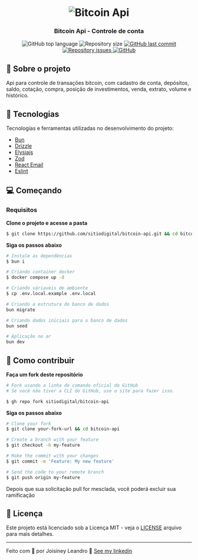 <h1 align="center">
  <img alt="Bitcoin Api" src="https://images.unsplash.com/photo-1627538924152-26631c2da638?ixlib=rb-4.0.3&q=85&fm=jpg&crop=entropy&cs=srgb&w=800" />
</h1>

<h3 align="center">
  Bitcoin Api - Controle de conta
</h3>

<p align="center">
  <img alt="GitHub top language" src="https://img.shields.io/github/languages/top/sitiodigital/bitcoin-api?color=171000">

  <img alt="Repository size" src="https://img.shields.io/github/repo-size/sitiodigital/bitcoin-api?color=171000">

  <a href="https://github.com/sitiodigital/bitcoin-api/commits/main">
    <img alt="GitHub last commit" src="https://img.shields.io/github/last-commit/sitiodigital/bitcoin-api?color=171000">
  </a>

  <a href="https://github.com/sitiodigital/bitcoin-api/issues">
    <img alt="Repository issues" src="https://img.shields.io/github/issues/sitiodigital/bitcoin-api?color=171000">
  </a>

  <a href="https://github.com/sitiodigital/bitcoin-api/blob/main/LICENSE">
    <img alt="GitHub" src="https://img.shields.io/github/license/sitiodigital/bitcoin-api?color=171000">
  </a>
</p>

## 📆 Sobre o projeto

Api para controle de transações bitcoin, com cadastro de conta, depósitos, saldo, cotação, compra, posição de investimentos, venda, extrato, volume e histórico.

## 🚀 Tecnologias

Tecnologias e ferramentas utilizadas no desenvolvimento do projeto:

- [Bun](https://bun.sh/)
- [Drizzle](https://orm.drizzle.team/)
- [Elysiajs](https://elysiajs.com/)
- [Zod](https://zod.dev/)
- [React Email](https://react.email/)
- [Eslint](https://eslint.org/)

## 💻 Começando

### Requisitos

**Clone o projeto e acesse a pasta**

```bash
$ git clone https://github.com/sitiodigital/bitcoin-api.git && cd bitcoin-api
```

**Siga os passos abaixo**

```bash
# Instale as dependências
$ bun i

# Criando container docker
$ docker compose up -d

# Criando váriaveis de ambiente
$ cp .env.local.example .env.local

# Criando a estrutura do banco de dados
bun migrate

# Criando dados iniciais para o banco de dados
bun seed

# Aplicação no ar
bun dev
```

## 🤔 Como contribuir

**Faça um fork deste repositório**

```bash
# Fork usando a linha de comando oficial do GitHub
# Se você não tiver a CLI do GitHub, use o site para fazer isso.

$ gh repo fork sitiodigital/bitcoin-api
```

**Siga os passos abaixo**

```bash
# Clone your fork
$ git clone your-fork-url && cd bitcoin-api

# Create a branch with your feature
$ git checkout -b my-feature

# Make the commit with your changes
$ git commit -m 'Feature: My new feature'

# Send the code to your remote branch
$ git push origin my-feature
```

Depois que sua solicitação pull for mesclada, você poderá excluir sua ramificação

## 📝 Licença

Este projeto está licenciado sob a Licença MIT - veja o [LICENSE](LICENSE) arquivo para mais detalhes.

---

Feito com 💚 por Joisiney Leandro 👋 [See my linkedin](https://www.linkedin.com/in/joisiney/)
